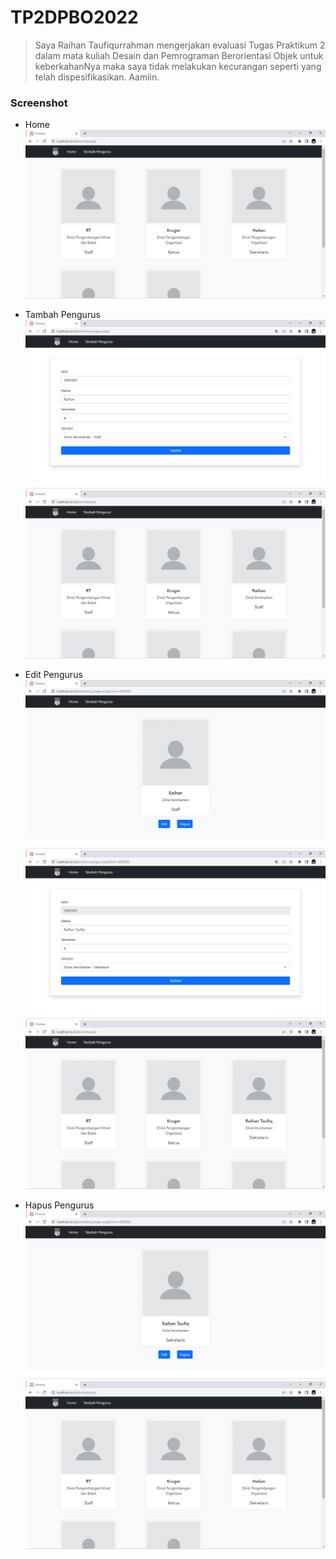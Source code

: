 # TP2DPBO2022
> Saya Raihan Taufiqurrahman mengerjakan evaluasi Tugas Praktikum 2 dalam mata kuliah Desain dan Pemrograman Berorientasi Objek untuk keberkahanNya maka saya tidak melakukan kecurangan seperti yang telah dispesifikasikan. Aamiin.

### Screenshot
- Home<br />
![1](https://github.com/raihantaufiq/TP2DPBO2022/blob/main/screenshot/Screenshot%20(1).png?raw=true)

- Tambah Pengurus<br />
![2](https://github.com/raihantaufiq/TP2DPBO2022/blob/main/screenshot/Screenshot%20(2).png?raw=true)
![3](https://github.com/raihantaufiq/TP2DPBO2022/blob/main/screenshot/Screenshot%20(3).png?raw=true)

- Edit Pengurus<br />
![4](https://github.com/raihantaufiq/TP2DPBO2022/blob/main/screenshot/Screenshot%20(4).png?raw=true)
![5](https://github.com/raihantaufiq/TP2DPBO2022/blob/main/screenshot/Screenshot%20(5).png?raw=true)
![6](https://github.com/raihantaufiq/TP2DPBO2022/blob/main/screenshot/Screenshot%20(6).png?raw=true)

- Hapus Pengurus<br />
![7](https://github.com/raihantaufiq/TP2DPBO2022/blob/main/screenshot/Screenshot%20(7).png?raw=true)
![8](https://github.com/raihantaufiq/TP2DPBO2022/blob/main/screenshot/Screenshot%20(8).png?raw=true)
